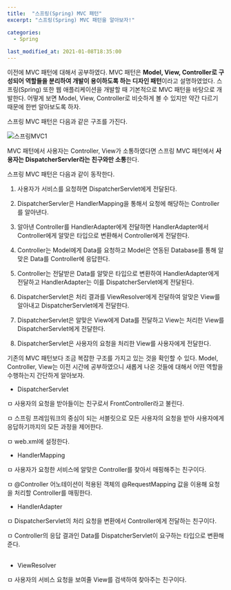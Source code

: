 ```yaml
---
title:  "스프링(Spring) MVC 패턴"
excerpt: "스프링(Spring) MVC 패턴을 알아보자!"

categories:
  - Spring
  
last_modified_at: 2021-01-08T18:35:00
---
```


이전에 MVC 패턴에 대해서 공부하였다. MVC 패턴은 **Model, View, Controller로 구성되어 역할들을 분리하여 개발이 용이하도록 하는 디자인 패턴**이라고 설명하였었다. 스프링(Spring) 또한 웹 애플리케이션을 개발할 때 기본적으로 MVC 패턴을 바탕으로 개발한다. 어떻게 보면 Model, View, Controller로 비슷하게 볼 수 있지만 약간 다르기 때문에 한번 알아보도록 하자.  

스프링 MVC 패턴은 다음과 같은 구조를 가진다.  

![스프링MVC1](https://user-images.githubusercontent.com/53072057/103963166-f6f58b80-519b-11eb-8d97-878c003a1b57.JPG)  

MVC 패턴에서 사용자는 Controller, View가 소통하였다면 스프링 MVC 패턴에서 **사용자는 DispatcherServler라는 친구와만 소통**한다.  

스프링 MVC 패턴은 다음과 같이 동작한다.  

1. 사용자가 서비스를 요청하면 DispatcherServlet에게 전달된다.

2. DispatcherServler은 HandlerMapping을 통해서 요청에 해당하는 Controller를 알아낸다.

3. 알아낸 Controller를 HandlerAdapter에게 전달하면 HandlerAdapter에서 Controller에게 알맞은 타입으로 변환해서 Controller에게 전달한다.

4. Controller는 Model에게 Data를 요청하고 Model은 연동된 Database를 통해 알맞은 Data를 Controller에 응답한다.

5. Controller는 전달받은 Data를 알맞은 타입으로 변환하여 HandlerAdapter에게 전달하고 HandlerAdapter는 이를 DispatcherServlet에게 전달된다.

6. DispatcherServlet은 처리 결과를 ViewResolver에게 전달하여 알맞은 View를 알아내고 DispatcherServlet에게 전달한다.

7. DispatcherServlet은 알맞은 View에게 Data를 전달하고 View는 처리한 View를 DispatcherServlet에게 전달한다.

8. DispatcherServlet은 사용자의 요청을 처리한 View를 사용자에게 전달한다.  

기존의 MVC 패턴보다 조금 복잡한 구조를 가지고 있는 것을 확인할 수 있다. Model, Controller, View는 이전 시간에 공부하였으니 새롭게 나온 것들에 대해서 어떤 역할을 수행하는지 간단하게 알아보자.  

* DispatcherServlet  

ㅁ 사용자의 요청을 받아들이는 친구로서 FrontController라고 불린다.  

ㅁ 스프링 프레임워크의 중심이 되는 서블릿으로 모든 사용자의 요청을 받아 사용자에게 응답하기까지의 모든 과정을 제어한다.  

ㅁ web.xml에 설정한다.  

* HandlerMapping  

ㅁ 사용자가 요청한 서비스에 알맞은 Controller를 찾아서 매핑해주는 친구이다.  

ㅁ @Controller 어노테이션이 적용된 객체의 @RequestMapping 값을 이용해 요청을 처리할 Controller를 매핑한다.  

* HandlerAdapter  

ㅁ DispatcherServlet의 처리 요청을 변환에서 Controller에게 전달하는 친구이다.  

ㅁ Controller의 응답 결과인 Data를 DispatcherServlet이 요구하는 타입으로 변환해 준다.  
​
* ViewResolver  

ㅁ 사용자의 서비스 요청을 보여줄 View를 검색하여 찾아주는 친구이다.  
